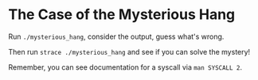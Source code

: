 
# The Case of the Mysterious Hang

Run `./mysterious_hang`, consider the output, guess what's wrong.

Then run `strace ./mysterious_hang` and see if you can solve the mystery!

Remember, you can see documentation for a syscall via `man SYSCALL 2`.


